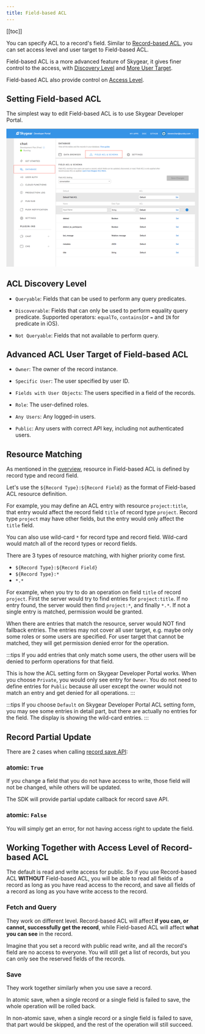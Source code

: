 ```yaml
---
title: Field-based ACL
---
```


[[toc]]

You can specify ACL to a record's field.
Similar to [Record-based ACL][doc-record-acl], you can set access level and
user target to Field-based ACL.

Field-based ACL is a more advanced feature of Skygear, it gives finer control
to the access, with [Discovery Level][doc-field-acl-discovery-level] and
[More User Target][doc-field-acl-user-target].

Field-based ACL also provide control on [Access Level][doc-access-level].

## Setting Field-based ACL

The simplest way to edit Field-based ACL is to use Skygear Developer Portal.

![Field ACL & Schema](/assets/common/field-acl-and-schema.png)

## ACL Discovery Level

- `Queryable`: Fields that can be used to perform any query predicates.

- `Discoverable`: Fields that can only be used to perform equality query predicate.
Supported operators: `equalTo`, `contains`(or `=` and `IN` for predicate in iOS).

- `Not Queryable`: Fields that not available to perform query.

## Advanced ACL User Target of Field-based ACL

- `Owner`: The owner of the record instance.

- `Specific User`: The user specified by user ID.

- `Fields with User Objects`: The users specified in a field of the records.

- `Role`: The user-defined roles.

- `Any Users`: Any logged-in users.

- `Public`: Any users with correct API key, including not authenticated users.

## Resource Matching

As mentioned in the [overview][doc-overview-resource], resource in Field-based ACL is defined by record type and record field.

Let's use the `${Record Type}:${Record Field}` as the format of Field-based ACL resource definition.

For example, you may define an ACL entry with resource `project:title`, that entry would affect the record field `title` of record type `project`. Record type `project` may have other fields, but the entry would only affect the `title` field.

You can also use wild-card `*` for record type and record field. Wild-card would match all of the record types or record fields.

There are 3 types of resource matching, with higher priority come first.

- `${Record Type}:${Record Field}`
- `${Record Type}:*`
- `*.*`

For example, when you try to do an operation on field `title` of record `project`. First the server would try to find entries for `project:title`. If no entry found, the server would then find `project:*`, and finally `*.*`. If not a single entry is matched, permission would be granted.

When there are entries that match the resource, server would NOT find fallback entries. The entries may not cover all user target, e.g. maybe only some roles or some users are specified. For user target that cannot be matched, they will get permission denied error for the operation.

:::tips
If you add entries that only match some users, the other users will be denied to perform operations for that field.

This is how the ACL setting form on Skygear Developer Portal works. When you choose `Private`, you would only see entry for `Owner`. You do not need to define entries for `Public` because all user except the owner would not match an entry and get denied for all operations.
:::

:::tips
If you choose `Default` on Skygear Developer Portal ACL setting form, you may see some entries in detail part, but there are actually no entries for the field. The display is showing the wild-card entries.
:::

## Record Partial Update

There are 2 cases when calling [record save API][doc-record-save]:

### atomic: `True`

If you change a field that you do not have access to write, those field will
not be changed, while others will be updated.

The SDK will provide partial update callback for record save API.

### atomic: `False`

You will simply get an error, for not having access right to update the field.

## Working Together with Access Level of Record-based ACL

The default is read and write access for public. So if you use Record-based ACL
**WITHOUT** Field-based ACL, you will be able to read all fields of a record as
long as you have read access to the record, and save all fields of a record as
long as you have write access to the record.

### Fetch and Query

They work on different level. Record-based ACL will affect **if you can, or cannot,
successfully get the record**, while Field-based ACL will affect **what you
can see** in the record.

Imagine that you set a record with public read write, and all the record's
field are no access to everyone. You will still get a list of records, but
you can only see the reserved fields of the records.

### Save

They work together similarly when you use save a record.

In atomic save, when a single record or a single field is failed to save,
the whole operation will be rolled back.

In non-atomic save, when a single record or a single field is failed to save,
that part would be skipped, and the rest of the operation will still succeed.


[doc-access-level]: /guides/cloud-db/acl-overview/js/#acl-access-level
[doc-record-acl]: /guides/cloud-db/record-acl/js/
[doc-field-acl-discovery-level]: /guides/cloud-db/field-acl/#acl-discovery-level
[doc-field-acl-user-target]: /guides/cloud-db/field-acl/#advanced-acl-user-target-of-field-based-acl
[doc-record-save]: /guides/cloud-db/basics/js/#saving-multiple-records
[doc-overview-resource]: /guides/cloud-db/acl-overview/js/#acl-resource
